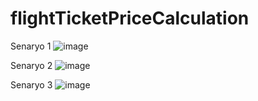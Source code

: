 # flightTicketPriceCalculation
Senaryo 1
![image](https://user-images.githubusercontent.com/73904292/200380258-68abf79e-aac2-4263-8fad-6f8b24773261.png)

Senaryo 2
![image](https://user-images.githubusercontent.com/73904292/200380454-271786af-be91-4676-9c14-eeaf3c08d70a.png)

Senaryo 3
![image](https://user-images.githubusercontent.com/73904292/200380539-fbc6e98d-a05d-4797-b61e-d3c0e9acd867.png)
